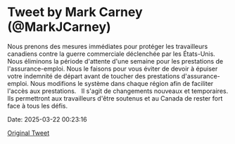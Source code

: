 # Tweet by Mark Carney (@MarkJCarney)

Nous prenons des mesures immédiates pour protéger les travailleurs canadiens contre la guerre commerciale déclenchée par les États-Unis.
 
Nous éliminons la période d'attente d'une semaine pour les prestations de l'assurance-emploi. Nous le faisons pour vous éviter de devoir à épuiser votre indemnité de départ avant de toucher des prestations d'assurance-emploi. Nous modifions le système dans chaque région afin de faciliter l'accès aux prestations.
 
Il s'agit de changements nouveaux et temporaires. Ils permettront aux travailleurs d'être soutenus et au Canada de rester fort face à tous les défis.

Date: 2025-03-22 00:23:16

[Original Tweet](https://x.com/MarkJCarney/status/1903241030817694012)
